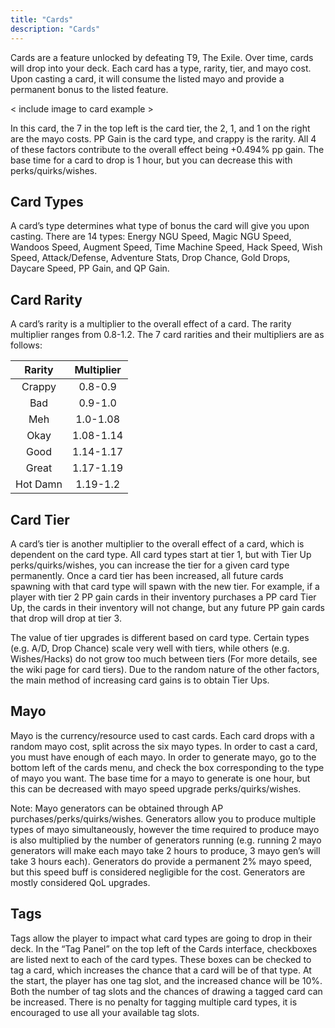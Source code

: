 ```yaml
---
title: "Cards"
description: "Cards"
---
```


Cards are a feature unlocked by defeating T9, The Exile. Over time, cards will drop into your deck. Each card has a type, rarity, tier, and mayo cost. Upon casting a card, it will consume the listed mayo and provide a permanent bonus to the listed feature.

< include image to card example >

In this card, the 7 in the top left is the card tier, the 2, 1, and 1 on the right are the mayo costs. PP Gain is the card type, and crappy is the rarity. All 4 of these factors contribute to the overall effect being +0.494% pp gain. The base time for a card to drop is 1 hour, but you can decrease this with perks/quirks/wishes.

## Card Types
A card’s type determines what type of bonus the card will give you upon casting. There are 14 types: Energy NGU Speed, Magic NGU Speed, Wandoos Speed, Augment Speed, Time Machine Speed, Hack Speed, Wish Speed, Attack/Defense, Adventure Stats, Drop Chance, Gold Drops, Daycare Speed, PP Gain, and QP Gain.

## Card Rarity
A card’s rarity is a multiplier to the overall effect of a card. The rarity multiplier ranges from 0.8-1.2. The 7 card rarities and their multipliers are as follows:

| Rarity   | Multiplier |
| :------: | :--------: |
| Crappy   | 0.8-0.9    |
| Bad      | 0.9-1.0    |
| Meh      | 1.0-1.08   |
| Okay     | 1.08-1.14  |
| Good     | 1.14-1.17  |
| Great    | 1.17-1.19  |
| Hot Damn | 1.19-1.2   |

## Card Tier
A card’s tier is another multiplier to the overall effect of a card, which is dependent on the card type. All card types start at tier 1, but with Tier Up perks/quirks/wishes, you can increase the tier for a given card type permanently. Once a card tier has been increased, all future cards spawning with that card type will spawn with the new tier. For example, if a player with tier 2 PP gain cards in their inventory purchases a PP card Tier Up, the cards in their inventory will not change, but any future PP gain cards that drop will drop at tier 3.

The value of tier upgrades is different based on card type. Certain types (e.g. A/D, Drop Chance) scale very well with tiers, while others (e.g. Wishes/Hacks) do not grow too much between tiers (For more details, see the wiki page for card tiers). Due to the random nature of the other factors, the main method of increasing card gains is to obtain Tier Ups. 

## Mayo  
Mayo is the currency/resource used to cast cards. Each card drops with a random mayo cost, split across the six mayo types. In order to cast a card, you must have enough of each mayo. In order to generate mayo, go to the bottom left of the cards menu, and check the box corresponding to the type of mayo you want. The base time for a mayo to generate is one hour, but this can be decreased with mayo speed upgrade perks/quirks/wishes.

Note: Mayo generators can be obtained through AP purchases/perks/quirks/wishes. Generators allow you to produce multiple types of mayo simultaneously, however the time required to produce mayo is also multiplied by the number of generators running (e.g. running 2 mayo generators will make each mayo take 2 hours to produce, 3 mayo gen’s will take 3 hours each). Generators do provide a permanent 2% mayo speed, but this speed buff is considered negligible for the cost. Generators are mostly considered QoL upgrades.

## Tags
Tags allow the player to impact what card types are going to drop in their deck. In the “Tag Panel” on the top left of the Cards interface, checkboxes are listed next to each of the card types. These boxes can be checked to tag a card, which increases the chance that a card will be of that type. At the start, the player has one tag slot, and the increased chance will be 10%. Both the number of tag slots and the chances of drawing a tagged card can be increased. There is no penalty for tagging multiple card types, it is encouraged to use all your available tag slots.
